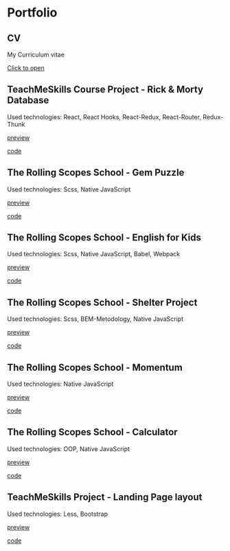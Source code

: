 # Portfolio

## CV

My Curriculum vitae

[Click to open](https://alexbibig.github.io/Portfolio/cv/)

## TeachMeSkills Course Project - Rick & Morty Database

Used technologies: React, React Hooks, React-Redux, React-Router, Redux-Thunk

[preview](https://alexbibig.github.io/TMS-React-Rick-Morty-DataBase/)

[code](https://github.com/AlexBibig/TMS-React-Rick-Morty-DataBase)

## The Rolling Scopes School - Gem Puzzle

Used technologies: Scss, Native JavaScript

[preview](https://alexbibig.github.io/Portfolio/gem-puzzle/)

[code](https://github.com/AlexBibig/Portfolio/tree/rsschool-gem-puzzle)

## The Rolling Scopes School - English for Kids

Used technologies: Scss, Native JavaScript, Babel, Webpack

[preview](https://alexbibig.github.io/Portfolio/english-for-kids/)

[code](https://github.com/AlexBibig/Portfolio/tree/rsschool-english-for-kids)

## The Rolling Scopes School - Shelter Project

Used technologies: Scss, BEM-Metodology, Native JavaScript

[preview](https://alexbibig.github.io/Portfolio/rsschool-shelter/pages/main/main.html)

[code](https://github.com/AlexBibig/Portfolio/tree/rsschool-shelter)

## The Rolling Scopes School - Momentum

Used technologies: Native JavaScript

[preview](https://alexbibig.github.io/Portfolio/momentum/)

[code](https://github.com/AlexBibig/Portfolio/tree/rsschool-momentum)

## The Rolling Scopes School - Calculator

Used technologies: OOP, Native JavaScript

[preview](https://alexbibig.github.io/Portfolio/calculator/)

[code](https://github.com/AlexBibig/Portfolio/tree/rsschool-calculator)

## TeachMeSkills Project - Landing Page layout

Used technologies: Less, Bootstrap

[preview](https://alexbibig.github.io/TMS-HTML-CSS/)

[code](https://github.com/AlexBibig/TMS-HTML-CSS/tree/master/course_project/level_1)
